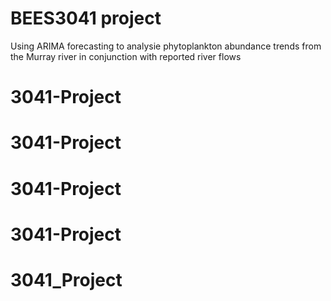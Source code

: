 # BEES3041 project

Using ARIMA forecasting to analysie phytoplankton abundance trends from the Murray river in conjunction with reported river flows 
# 3041-Project
# 3041-Project
# 3041-Project
# 3041-Project
# 3041_Project
